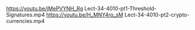 https://youtu.be/jMePVYNH_Rg Lect-34-4010-pt1-Threshold-Signatures.mp4
https://youtu.be/H_MNY4ro_sM Lect-34-4010-pt2-crypto-currencies.mp4

